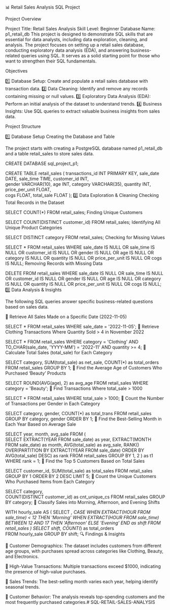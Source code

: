 📊 Retail Sales Analysis SQL Project

Project Overview

Project Title: Retail Sales Analysis
Skill Level: Beginner
Database Name: p1_retail_db
This project is designed to demonstrate SQL skills that are essential for data analysts, including data exploration, cleaning, and analysis. The project focuses on setting up a retail sales database, conducting exploratory data analysis (EDA), and answering business-related queries using SQL. It serves as a solid starting point for those who want to strengthen their SQL fundamentals.

Objectives

1️⃣ Database Setup: Create and populate a retail sales database with transaction data.
2️⃣ Data Cleaning: Identify and remove any records containing missing or null values.
3️⃣ Exploratory Data Analysis (EDA): Perform an initial analysis of the dataset to understand trends.
4️⃣ Business Insights: Use SQL queries to extract valuable business insights from sales data.

Project Structure

1️⃣ Database Setup
Creating the Database and Table

The project starts with creating a PostgreSQL database named p1_retail_db and a table retail_sales to store sales data.

CREATE DATABASE sql_project_p1;

CREATE TABLE retail_sales
(
    transactions_id INT PRIMARY KEY,
    sale_date DATE,	
    sale_time TIME,
    customer_id INT,	
    gender VARCHAR(10),
    age INT,
    category VARCHAR(35),
    quantity INT,
    price_per_unit FLOAT,	
    cogs FLOAT,
    total_sale FLOAT
);
2️⃣ Data Exploration & Cleaning
Checking Total Records in the Dataset

SELECT COUNT(*) FROM retail_sales;
Finding Unique Customers

SELECT COUNT(DISTINCT customer_id) FROM retail_sales;
Identifying All Unique Product Categories

SELECT DISTINCT category FROM retail_sales;
Checking for Missing Values

SELECT * FROM retail_sales
WHERE 
    sale_date IS NULL OR sale_time IS NULL OR customer_id IS NULL OR 
    gender IS NULL OR age IS NULL OR category IS NULL OR 
    quantity IS NULL OR price_per_unit IS NULL OR cogs IS NULL;
Removing Records with Missing Data

DELETE FROM retail_sales
WHERE 
    sale_date IS NULL OR sale_time IS NULL OR customer_id IS NULL OR 
    gender IS NULL OR age IS NULL OR category IS NULL OR 
    quantity IS NULL OR price_per_unit IS NULL OR cogs IS NULL;
3️⃣ Data Analysis & Insights

The following SQL queries answer specific business-related questions based on sales data.

🔹 Retrieve All Sales Made on a Specific Date (2022-11-05)

SELECT *
FROM retail_sales
WHERE sale_date = '2022-11-05';
🔹 Retrieve Clothing Transactions Where Quantity Sold > 4 in November 2022

SELECT 
  *
FROM retail_sales
WHERE 
    category = 'Clothing'
    AND 
    TO_CHAR(sale_date, 'YYYY-MM') = '2022-11'
    AND
    quantity >= 4;
🔹 Calculate Total Sales (total_sale) for Each Category

SELECT 
    category,
    SUM(total_sale) as net_sale,
    COUNT(*) as total_orders
FROM retail_sales
GROUP BY 1;
🔹 Find the Average Age of Customers Who Purchased ‘Beauty’ Products

SELECT
    ROUND(AVG(age), 2) as avg_age
FROM retail_sales
WHERE category = 'Beauty';
🔹 Find Transactions Where total_sale > 1000

SELECT * FROM retail_sales
WHERE total_sale > 1000;
🔹 Count the Number of Transactions per Gender in Each Category

SELECT 
    category,
    gender,
    COUNT(*) as total_trans
FROM retail_sales
GROUP 
    BY 
    category,
    gender
ORDER BY 1;
🔹 Find the Best-Selling Month in Each Year Based on Average Sale

SELECT 
       year,
       month,
       avg_sale
FROM 
(    
SELECT 
    EXTRACT(YEAR FROM sale_date) as year,
    EXTRACT(MONTH FROM sale_date) as month,
    AVG(total_sale) as avg_sale,
    RANK() OVER(PARTITION BY EXTRACT(YEAR FROM sale_date) ORDER BY AVG(total_sale) DESC) as rank
FROM retail_sales
GROUP BY 1, 2
) as t1
WHERE rank = 1;
🔹 Find the Top 5 Customers Based on Total Sales

SELECT 
    customer_id,
    SUM(total_sale) as total_sales
FROM retail_sales
GROUP BY 1
ORDER BY 2 DESC
LIMIT 5;
🔹 Count the Unique Customers Who Purchased Items from Each Category

SELECT 
    category,    
    COUNT(DISTINCT customer_id) as cnt_unique_cs
FROM retail_sales
GROUP BY category;
🔹 Classify Sales into Morning, Afternoon, and Evening Shifts

WITH hourly_sale AS (
    SELECT *,
        CASE
            WHEN EXTRACT(HOUR FROM sale_time) < 12 THEN 'Morning'
            WHEN EXTRACT(HOUR FROM sale_time) BETWEEN 12 AND 17 THEN 'Afternoon'
            ELSE 'Evening'
        END as shift
    FROM retail_sales
)
SELECT 
    shift,
    COUNT(*) as total_orders    
FROM hourly_sale
GROUP BY shift;
🔍 Findings & Insights

🔸 Customer Demographics: The dataset includes customers from different age groups, with purchases spread across categories like Clothing, Beauty, and Electronics.

🔸 High-Value Transactions: Multiple transactions exceed $1000, indicating the presence of high-value purchases.

🔸 Sales Trends: The best-selling month varies each year, helping identify seasonal trends.

🔸 Customer Behavior: The analysis reveals top-spending customers and the most frequently purchased categories.# SQL-RETAIL-SALES-ANALYSIS
